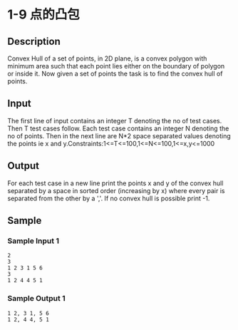 # 1-9 点的凸包

## Description

Convex Hull of a set of points, in 2D plane, is a convex polygon with minimum area such that each point lies either on the boundary of polygon or inside it. Now given a set of points the task is to find the convex hull of points.

## Input

The first line of input contains an integer T denoting the no of test cases. Then T test cases follow. Each test case contains an integer N denoting the no of points. Then in the next line are N*2 space separated values denoting the points ie x and y.Constraints:1<=T<=100,1<=N<=100,1<=x,y<=1000

## Output

For each test case in a new line print the points x and y of the convex hull separated by a space in sorted order (increasing by x) where every pair is separated from the other by a ','. If no convex hull is possible print -1.

## Sample

### Sample Input 1

~~~
2
3
1 2 3 1 5 6
3
1 2 4 4 5 1
~~~

### Sample Output 1

~~~
1 2, 3 1, 5 6
1 2, 4 4, 5 1
~~~
